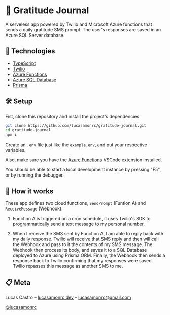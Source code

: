 # 🙏 Gratitude Journal

A serveless app powered by Twilio and Microsoft Azure functions that sends a daily gratitude SMS prompt. The user's responses are saved in an Azure SQL Server database.

## 🚀 Technologies

- [TypeScript](https://www.typescriptlang.org/)
- [Twilio](https://twilio.com/)
- [Azure Functions](https://azure.microsoft.com/en-us/services/functions)
- [Azure SQL Database](https://azure.microsoft.com/en-us/products/azure-sql/database)
- [Prisma](https://www.prisma.io/)

## 🛠 Setup

Fist, clone this repository and install the project's dependencies.

```bash
git clone https://github.com/lucasamonrc/gratitude-journal.git
cd gratitude-journal
npm i
```

Create an `.env` file just like the `example.env`, and put your respective variables.

Also, make sure you have the [Azure Functions](https://github.com/features/actions) VSCode extension installed.

You should be able to start a local development instance by pressing "F5", or by running the debugger.

## 🔌 How it works

These app defines two cloud functions, `SendPrompt` (Funtion A) and `ReceiveMessage` (Webhook).

1. Function A is triggered on a cron schedule, it uses Twilio's SDK to programmatically send a text message to my personal number.

2. When I receive the SMS sent by Function A, I am able to reply back with my daily response. Twilio will receive that SMS reply and then will call the Webhook and pass to it the contents of my SMS message. The Webhook then process its body, and saves it to a SQL Database deployed to Azure using Prisma ORM. Finally, the Webhook then sends a response back to Twilio confirming that my responses were saved. Twilio repasses this message as another SMS to me.

## 📋 Meta

Lucas Castro – [lucasamonrc.dev](https://www.lucasamonrc.dev) – lucasamonrc@gmail.com

[@lucasamonrc](https://github.com/lucasamonrc)
